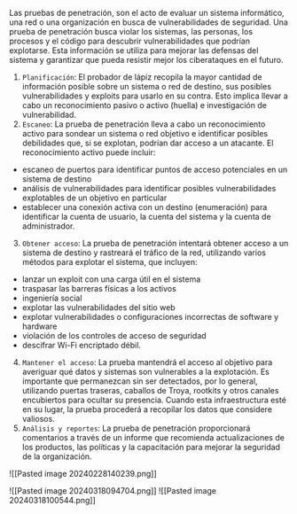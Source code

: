 Las pruebas de penetración, son el acto de evaluar un sistema informático, una red o una organización en busca de vulnerabilidades de seguridad. Una prueba de penetración busca violar los sistemas, las personas, los procesos y el código para descubrir vulnerabilidades que podrían explotarse. Esta información se utiliza para mejorar las defensas del sistema y garantizar que pueda resistir mejor los ciberataques en el futuro.

1. `Planificación`: El probador de lápiz recopila la mayor cantidad de información posible sobre un sistema o red de destino, sus posibles vulnerabilidades y exploits para usarlo en su contra. Esto implica llevar a cabo un reconocimiento pasivo o activo (huella) e investigación de vulnerabilidad.
2. `Escaneo`: La prueba de penetración lleva a cabo un reconocimiento activo para sondear un sistema o red objetivo e identificar posibles debilidades que, si se explotan, podrían dar acceso a un atacante. El reconocimiento activo puede incluir:

- escaneo de puertos para identificar puntos de acceso potenciales en un sistema de destino
- análisis de vulnerabilidades para identificar posibles vulnerabilidades explotables de un objetivo en particular
- establecer una conexión activa con un destino (enumeración) para identificar la cuenta de usuario, la cuenta del sistema y la cuenta de administrador.
3. `Obtener acceso`: La prueba de penetración intentará obtener acceso a un sistema de destino y rastreará el tráfico de la red, utilizando varios métodos para explotar el sistema, que incluyen:

- lanzar un exploit con una carga útil en el sistema
- traspasar las barreras físicas a los activos
- ingeniería social
- explotar las vulnerabilidades del sitio web
- explotar vulnerabilidades o configuraciones incorrectas de software y hardware
- violación de los controles de acceso de seguridad
- descifrar Wi-Fi encriptado débil.
4. `Mantener el acceso`: La prueba mantendrá el acceso al objetivo para averiguar qué datos y sistemas son vulnerables a la explotación. Es importante que permanezcan sin ser detectados, por lo general, utilizando puertas traseras, caballos de Troya, rootkits y otros canales encubiertos para ocultar su presencia.
	Cuando esta infraestructura esté en su lugar, la prueba procederá a recopilar los datos que considere valiosos.
5. `Análisis y reportes`: La prueba de penetración proporcionará comentarios a través de un informe que recomienda actualizaciones de los productos, las políticas y la capacitación para mejorar la seguridad de la organización.

![[Pasted image 20240228140239.png]]


![[Pasted image 20240318094704.png]]
![[Pasted image 20240318100544.png]]


